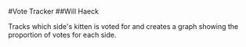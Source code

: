 #Vote Tracker
##Will Haeck

Tracks which side's kitten is voted for and creates a graph showing the proportion of votes for each side.
